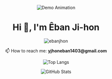 <p align="center">
  <img src="https://i.pinimg.com/originals/2e/e8/8b/2ee88bf78e4f76001f59bad5e91a6a03.gif" alt="Demo Animation" />
</p>

<h1 align="center">Hi 👋, I'm Êban Ji-hon</h1>

<p align="center">
  <img src="https://komarev.com/ghpvc/?username=ebanjhon&label=Profile%20views&color=0e75b6&style=flat" alt="ebanjhon" />
</p>

<p align="center">
  📫 How to reach me: <strong>yjhoneban1403@gmail.com</strong>
</p>

<p align="center">
  <img src="https://github-readme-stats.vercel.app/api/top-langs?username=ebanjhon&show_icons=true&locale=en&layout=compact" alt="Top Langs" />
</p>

<p align="center">
  <img src="https://github-readme-stats.vercel.app/api?username=ebanjhon&show_icons=true&locale=en" alt="GitHub Stats" />
</p>
